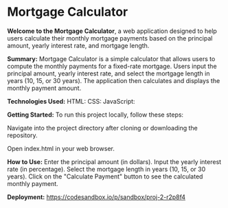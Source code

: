 # Mortgage Calculator
**Welcome to the Mortgage Calculator**, a web application designed to help users calculate their monthly mortgage payments based on the principal amount, yearly interest rate, and mortgage length.

**Summary:**
Mortgage Calculator is a simple calculator that allows users to compute the monthly payments for a fixed-rate mortgage. Users input the principal amount, yearly interest rate, and select the mortgage length in years (10, 15, or 30 years). The application then calculates and displays the monthly payment amount.

**Technologies Used:**
HTML:
CSS: 
JavaScript:

**Getting Started:**
To run this project locally, follow these steps:

Navigate into the project directory after cloning or downloading the repository.

Open index.html in your web browser.

**How to Use:**
Enter the principal amount (in dollars).
Input the yearly interest rate (in percentage).
Select the mortgage length in years (10, 15, or 30 years).
Click on the "Calculate Payment" button to see the calculated monthly payment.

**Deployment:** https://codesandbox.io/p/sandbox/proj-2-r2p8f4

